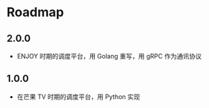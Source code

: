 # Roadmap

## 2.0.0

- ENJOY 时期的调度平台，用 Golang 重写，用 gRPC 作为通讯协议

## 1.0.0

- 在芒果 TV 时期的调度平台，用 Python 实现
